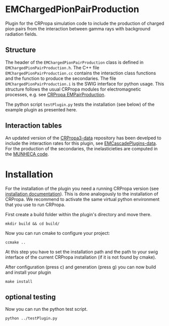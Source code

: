 # EMChargedPionPairProduction

Plugin for the CRPropa simulation code to include the production of charged pion pairs from the interaction between gamma rays with background radiation fields.

## Structure
The header of the `EMChargedPionPairProduction` class is defined in `EMChargedPionPairProduction.h`. The C++ file `EMChargedPionPairProduction.cc` contains the interaction class functions and the function to produce the secondaries. The file `EMChargedPionPairProduction.i` is the SWIG interface for python usage. This structure follows the usual CRPropa modules for electromagnetic processes, e.g. see [CRPropa EMPairProduction](https://github.com/CRPropa/CRPropa3/blob/master/include/crpropa/module/EMPairProduction.h).
 
The python script `testPlugin.py` tests the installation (see below) of the example plugin as presented here.

## Interaction tables

An updated version of the [CRPropa3-data](https://github.com/CRPropa/CRPropa3-data) repository has been develped to include the interaction rates for this plugin, see [EMCascadePlugins-data](https://github.com/GDMarco/CRPropa3-data/tree/EMCascadePlugins-data). For the production of the secondaries, the inelasticieties are computed in the [MUNHECA code](https://github.com/afesmaeili/MUNHECA/tree/main).

# Installation
For the installation of the plugin you need a running CRPropa version (see [installation documentation](https://crpropa.github.io/CRPropa3/pages/Installation.html)).
This is done analogously to the installation of CRPropa. We recommend to activate the same virtual python environment that you use to run CRPropa.

First create a build folder within the plugin's directory and move there.

    mkdir build && cd build/

Now you can run cmake to configure your project:

    ccmake ..

At this step you have to set the installation path and the path to your swig interface of the current CRPropa installation (if it is not found by cmake).

After configuration (press c) and generation (press g) you can now build and install your plugin

    make install

## optional testing
Now you can run the python test script. 

    python ../testPlugin.py
